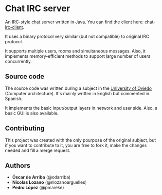 Chat IRC server
===============

An IRC-style chat server written in Java. You can find the client here: [chat-irc-client](https://github.com/odarriba/chat-irc-client).

It uses a binary protocol very similar (but not compatible) to original IRC protocol.

It supports multiple users, rooms and simultaneous messages. Also, it implements memory-efficient methods to support large number of users concurrently.

Source code
-----------
The source code was written during a subject in the [University of Oviedo](http://www.uniovi.es) (Computer architecture). It's mainly written in English but commented in Spanish.

It implements the basic input/output layers in network and user side. Also, a basic GUI is also available.

Contributing
------------
This project was created with the only pourpose of the original subject, but if you want to contribute to it, you are free to fork it, make the changes needed and fill a merge request.

Authors
-------
* **Óscar de Arriba** (@odarriba)
* **Nicolas Lozano** (@nlozanoarguelles)
* **Pedro López** (@pmareke)
